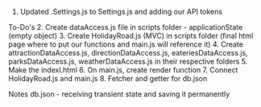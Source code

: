 1.  Updated .Settings.js to Settings.js and adding our API tokens

To-Do's
2.  Create dataAccess.js file in scripts folder - applicationState (empty object)
3.  Create HolidayRoad.js (MVC) in scripts folder (final html page where to put our functions and main.js will reference it)
4.  Create attractionDataAccess.js, directionDataAccess.js, eateriesDataAccess.js, parksDataAccess.js, weatherDataAccess.js in their respective folders
5.  Make the indexl.html
6.  On main.js, create render function
7.  Connect HolidayRoad.js and main.js
8.  Fetcher and getter for db.json


Notes
db.json - receiving transient state and saving it permanently